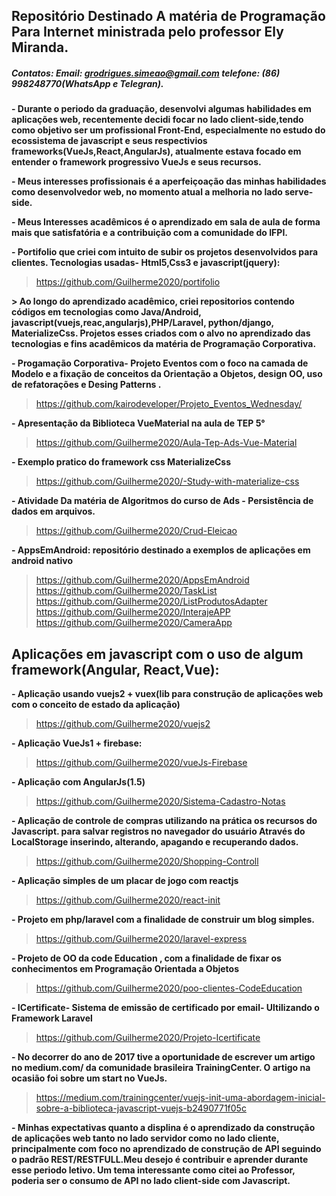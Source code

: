 
## Repositório Destinado A matéria de Programação Para Internet  ministrada pelo professor Ely Miranda.


##### Contatos:   Email: grodrigues.simeao@gmail.com  telefone: (86) 998248770(WhatsApp e Telegran).

**-  Durante o periodo da graduação, desenvolvi algumas habilidades  em aplicações web, recentemente decidi focar no lado   client-side,tendo como objetivo ser um profissional Front-End, especialmente no estudo do ecossistema de javascript e seus respectivios frameworks(VueJs,React,AngularJs), atualmente estava focado  em entender  o framework progressivo VueJs e seus recursos.**

**- Meus interesses  profissionais é a aperfeiçoação das minhas habilidades como desenvolvedor web, no momento atual a melhoria no lado  serve-side.**

**- Meus Interesses acadêmicos é o aprendizado em sala de aula de forma mais que satisfatória e a contribuição com a comunidade do IFPI.**

**- Portifolio que criei com intuito de subir os projetos desenvolvidos para clientes. Tecnologias usadas- Html5,Css3 e javascript(jquery):**   

> https://github.com/Guilherme2020/portifolio

**>  Ao longo do aprendizado acadêmico, criei  repositorios contendo códigos em tecnologias como Java/Android, javascript(vuejs,reac,angularjs),PHP/Laravel, python/django,  MaterializeCss. Projetos esses criados com o alvo no aprendizado das tecnologias e fins acadêmicos da matéria de Programação Corporativa.**

**- Progamação Corporativa- Projeto Eventos com o foco na camada de Modelo e a fixação de conceitos da Orientação a Objetos, design OO, uso de refatorações e Desing Patterns .**         

> https://github.com/kairodeveloper/Projeto_Eventos_Wednesday/


**- Apresentação da Biblioteca VueMaterial  na aula de TEP 5°**


> https://github.com/Guilherme2020/Aula-Tep-Ads-Vue-Material


**- Exemplo pratico do  framework css  MaterializeCss**


> https://github.com/Guilherme2020/-Study-with-materialize-css


**- Atividade Da matéria de Algoritmos do curso de Ads - Persistência de dados em arquivos.**


> https://github.com/Guilherme2020/Crud-Eleicao


**- AppsEmAndroid: repositório destinado a exemplos de aplicações em android nativo**


>    https://github.com/Guilherme2020/AppsEmAndroid  
>    https://github.com/Guilherme2020/TaskList
>    https://github.com/Guilherme2020/ListProdutosAdapter
>    https://github.com/Guilherme2020/InterajeAPP  
>    https://github.com/Guilherme2020/CameraApp


## Aplicações em javascript com  o uso de algum framework(Angular, React,Vue):



**- Aplicação usando vuejs2 + vuex(lib para construção de aplicações web com o  conceito de estado da aplicação)**


>  https://github.com/Guilherme2020/vuejs2


**- Aplicação VueJs1 + firebase:**

>  https://github.com/Guilherme2020/vueJs-Firebase  


**- Aplicação com AngularJs(1.5)**

>  https://github.com/Guilherme2020/Sistema-Cadastro-Notas


**- Aplicação de controle de compras utilizando na prática os recursos do Javascript. para salvar registros no navegador do usuário Através do LocalStorage inserindo, alterando, apagando e recuperando dados.**       

>  https://github.com/Guilherme2020/Shopping-Controll


**- Aplicação simples de um placar de jogo com reactjs**  

>  https://github.com/Guilherme2020/react-init


**- Projeto em php/laravel com a finalidade de construir um blog simples.**

>  https://github.com/Guilherme2020/laravel-express


**- Projeto de OO da code Education , com a finalidade de fixar os conhecimentos  em Programação Orientada a Objetos**      

>  https://github.com/Guilherme2020/poo-clientes-CodeEducation


**- ICertificate- Sistema de emissão de certificado por email- Ultilizando o Framework Laravel**


> https://github.com/Guilherme2020/Projeto-Icertificate    


**- No decorrer do ano de 2017 tive a oportunidade de escrever um artigo no medium.com/ da comunidade brasileira TrainingCenter. O artigo na ocasião foi sobre um start  no  VueJs.**

> https://medium.com/trainingcenter/vuejs-init-uma-abordagem-inicial-sobre-a-biblioteca-javascript-vuejs-b2490771f05c


**- Minhas expectativas quanto a displina é o aprendizado da construção de aplicações web   tanto no lado servidor como no lado cliente, principalmente com foco no aprendizado de construção de API seguindo o padrão REST/RESTFULL.Meu  desejo é contribuir e aprender durante esse periodo letivo.
Um tema interessante como citei ao Professor, poderia ser o  consumo de API  no lado client-side com Javascript.**
